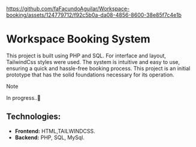 https://github.com/faFacundoAguilar/Workspace-booking/assets/124779712/f92c5b0a-da08-4856-8600-38e85f7c4e1b
# Workspace Booking System
This project is built using PHP and SQL. For interface and layout, TailwindCss styles were used. The system is intuitive and easy to use, 
ensuring a quick and hassle-free booking process. This project is an initial prototype that has the solid foundations necessary for its operation.

> [!NOTE]
> In progress..🔧

## Technologies:
- **Frontend:** HTML,TAILWINDCSS.
- **Backend:** PHP, SQL, MySql.





